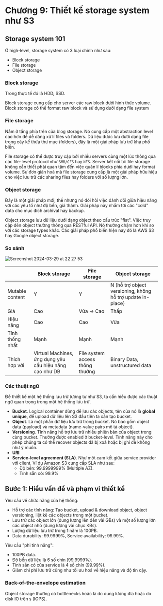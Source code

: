 # Chương 9: Thiết kế storage system như S3

## Storage system 101

Ở high-level, storage system có 3 loại chính như sau:

- Block storage
- File storage
- Object storage

### Block storage

Trong thực tế đó là HDD, SSD.

Block storage cung cấp cho server các raw block dưới hình thức volume. Block storage có thể format raw block và sử dụng dưới dạng file system

### File storage

Nằm ở tầng phía trên của blog storage. Nó cung cấp một abstraction level cao hơn để dễ dàng xử lí files và folders. Dữ liệu được lưu dưới dạng file trong cây kế thừa thư mục (folders), đây là một giải pháp lưu trữ khá phổ biến.

File storage có thể được truy cập bởi nhiều servers cùng một lúc thông qua các file-level protocol như `SMB/CFS` hay `NFS`. Server kết nối tới file storage không cần thiết phải quan tâm đến việc quản lí blocks phía dưới hay format volume. Sự đơn giản hoá mà file storage cung cấp là một giải pháp hữu hiệu cho việc lưu trữ các sharing files hay folders với số lượng lớn.

### Object storage

Đây là một giải pháp mới, thế nhưng nó đòi hỏi việc đánh đổi giữa hiệu năng với các yêu tố như độ bền, giá thành. Giải pháp này nhắm tới các "cold" data cho mục đích archival hay backup.

Object storage lưu dữ liệu dưới dạng object theo cấu trúc "flat". Việc truy cập đến object thường thông qua RESTful API. Nó thường chậm hơn khi so với các storage types khác. Các giải pháp phổ biến hiện nay đó là AWS S3 hay Google object storage.

### So sánh

![Screenshot 2024-03-29 at 22 27 53](https://github.com/tuananhhedspibk/tuananhhedspibk.github.io/assets/15076665/b3c4e204-2355-43eb-8cd7-cb0c2ebc29ad)

|                 | Block storage                                           | File storage                    | Object storage                                             |
| --------------- | ------------------------------------------------------- | ------------------------------- | ---------------------------------------------------------- |
| Mutable content | Y                                                       | Y                               | N (hỗ trợ object versioning, không hỗ trợ update in-place) |
| Giá             | Cao                                                     | Vừa -> Cao                      | Thấp                                                       |
| Hiệu năng       | Cao                                                     | Cao                             | Vừa                                                        |
| Tính thống nhất | Mạnh                                                    | Mạnh                            | Mạnh                                                       |
| Thích hợp với   | Virtual Machines, ứng dụng yêu cầu hiệu năng cao như DB | File system access thông thường | Binary Data, unstructured data                             |

### Các thuật ngữ

Để thiết kế một hệ thống lưu trữ tương tự như S3, ta cần hiểu được các thuật ngữ quan trọng trong một hệ thống lưu trữ.

- **Bucket**. Logical container dùng để lưu các objects, tên của nó là **global unique**, để upload dữ liệu lên S3 đầu tiên ta cần tạo bucket.
- **Object**. Là một phần dữ liệu lưu trữ trong bucket. Nó bao gồm object data (payload) và metadata (name-value pairs mô tả object).
- **Versioning**. Tính năng hỗ trợ lưu trữ nhiều phiên bản của object trong cùng bucket. Thường được enabled ở bucket-level. Tính năng này cho phép chúng ta có thể recover objects đã bị xoá hoặc bị ghi đè không như ý muốn.
- **URI**
- **Service-level agreement (SLA)**. Như một cam kết giữa service provider với client. Ví dụ Amazon S3 cung cấp SLA như sau:
  - Độ bền: 99.9999999% (Multiple AZ).
  - Tính sẵn có: 99.9%

## Bước 1: Hiểu vấn đề và phạm vi thiết kế

Yêu cầu về chức năng của hệ thống:

- Hỗ trợ các tính năng: Tạo bucket, upload & download object, object versioning, liệt kê các objects trong một bucket.
- Lưu trữ các object lớn (dung lượng lên đến vài GBs) và một số lượng lớn các object nhỏ (dung lượng vài chục KBs).
- Lượng dữ liệu lưu trữ trong 1 năm là 100PB.
- Data durability: 99.9999%, Service availability: 99.99%.

Yêu cầu "phi tính năng":

- 100PB data.
- Độ bền dữ liệu là 6 số chín (99.9999%).
- Tính sẵn có của service là 4 số chín (99.99%).
- Giảm chi phí lưu trữ cũng như tối ưu hoá về hiệu năng và độ tin cậy.

### Back-of-the-envelope estimation

Object storage thường có bottlenecks hoặc là do dung lượng đĩa hoặc do disk IO trên s (IOPS).
